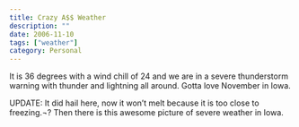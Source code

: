 ```yaml
---
title: Crazy A$$ Weather
description: ""
date: 2006-11-10
tags: ["weather"]
category: Personal
---
```



It is 36 degrees with a wind chill of 24 and we are in a severe thunderstorm warning with thunder and lightning all around.  Gotta love November in Iowa.

UPDATE: It did hail here, now it won’t melt because it is too close to freezing.¬? Then there is this awesome picture of severe weather in Iowa.


